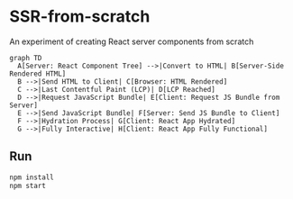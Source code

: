 # SSR-from-scratch

An experiment of creating React server components from scratch

```mermaid
graph TD
  A[Server: React Component Tree] -->|Convert to HTML| B[Server-Side Rendered HTML]
  B -->|Send HTML to Client| C[Browser: HTML Rendered]
  C -->|Last Contentful Paint (LCP)| D[LCP Reached]
  D -->|Request JavaScript Bundle| E[Client: Request JS Bundle from Server]
  E -->|Send JavaScript Bundle| F[Server: Send JS Bundle to Client]
  F -->|Hydration Process| G[Client: React App Hydrated]
  G -->|Fully Interactive| H[Client: React App Fully Functional]
```

## Run

```bash
npm install
npm start
```
